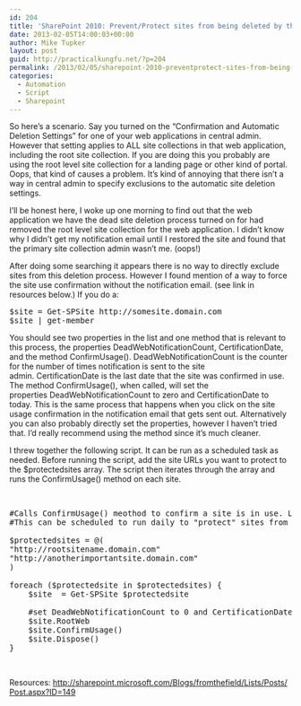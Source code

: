 ```yaml
---
id: 204
title: 'SharePoint 2010: Prevent/Protect sites from being deleted by the dead site delete timer job'
date: 2013-02-05T14:00:03+00:00
author: Mike Tupker
layout: post
guid: http://practicalkungfu.net/?p=204
permalink: /2013/02/05/sharepoint-2010-preventprotect-sites-from-being-deleted-by-the-dead-site-delete-timer-job/
categories:
  - Automation
  - Script
  - Sharepoint
---
```

So here&#8217;s a scenario. Say you turned on the &#8220;Confirmation and Automatic Deletion Settings&#8221; for one of your web applications in central admin. However that setting applies to ALL site collections in that web application, including the root site collection. If you are doing this you probably are using the root level site collection for a landing page or other kind of portal. Oops, that kind of causes a problem. It&#8217;s kind of annoying that there isn&#8217;t a way in central admin to specify exclusions to the automatic site deletion settings.

I&#8217;ll be honest here, I woke up one morning to find out that the web application we have the dead site deletion process turned on for had removed the root level site collection for the web application. I didn&#8217;t know why I didn&#8217;t get my notification email until I restored the site and found that the primary site collection admin wasn&#8217;t me. (oops!)

After doing some searching it appears there is no way to directly exclude sites from this deletion process. However I found mention of a way to force the site use confirmation without the notification email. (see link in resources below.) If you do a:

<pre class="brush: powershell; gutter: false">$site = Get-SPSite http://somesite.domain.com
$site | get-member</pre>

You should see two properties in the list and one method that is relevant to this process, the properties DeadWebNotificationCount, CertificationDate, and the method ConfirmUsage(). DeadWebNotificationCount is the counter for the number of times notification is sent to the site admin. CertificationDate is the last date that the site was confirmed in use. The method ConfirmUsage(), when called, will set the properties DeadWebNotificationCount to zero and CertificationDate to today. This is the same process that happens when you click on the site usage confirmation in the notification email that gets sent out. Alternatively you can also probably directly set the properties, however I haven&#8217;t tried that. I&#8217;d really recommend using the method since it&#8217;s much cleaner.

I threw together the following script. It can be run as a scheduled task as needed. Before running the script, add the site URLs you want to protect to the $protectedsites array. The script then iterates through the array and runs the ConfirmUsage() method on each site.

&nbsp;

<pre class="brush: powershell; gutter: false">#Calls ConfirmUsage() meothod to confirm a site is in use. Loops through an array of sites and calls the ConfirmUsage() method for each site.
#This can be scheduled to run daily to "protect" sites from deletion by the Dead Site Delete timer job.

$protectedsites = @(
"http://rootsitename.domain.com"
"http://anotherimportantsite.domain.com"
)

foreach ($protectedsite in $protectedsites) {
    $site  = Get-SPSite $protectedsite

    #set DeadWebNotificationCount to 0 and CertificationDate to today by calling ConfirmUsage() method.
    $site.RootWeb
    $site.ConfirmUsage()
    $site.Dispose()
}</pre>

&nbsp;

Resources: <http://sharepoint.microsoft.com/Blogs/fromthefield/Lists/Posts/Post.aspx?ID=149>